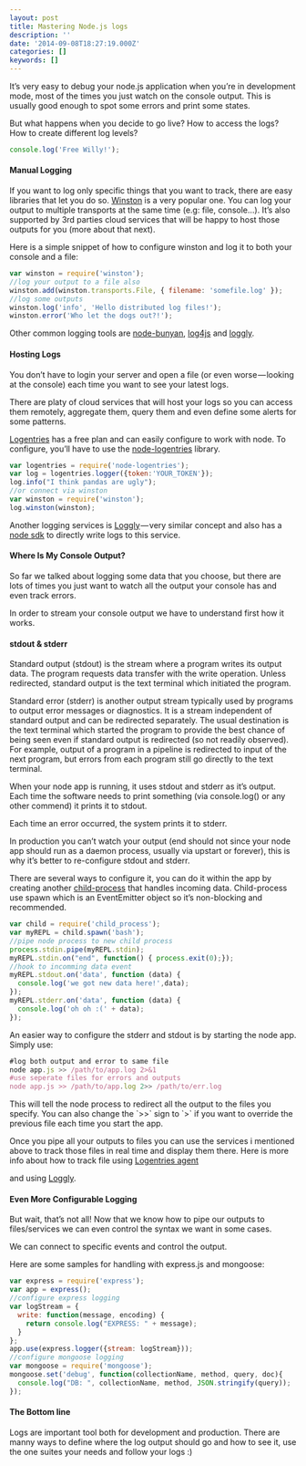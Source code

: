 ```yaml
---
layout: post
title: Mastering Node.js logs
description: ''
date: '2014-09-08T18:27:19.000Z'
categories: []
keywords: []
---
```


It’s very easy to debug your node.js application when you’re in development mode, most of the times you just watch on the console output. This is usually good enough to spot some errors and print some states.

But what happens when you decide to go live? How to access the logs? How to create different log levels?

```javascript
console.log('Free Willy!');
```

#### Manual Logging

If you want to log only specific things that you want to track, there are easy libraries that let you do so. [Winston](https://github.com/flatiron/winston) is a very popular one. You can log your output to multiple transports at the same time (e.g: file, console…). It’s also supported by 3rd parties cloud services that will be happy to host those outputs for you (more about that next).

Here is a simple snippet of how to configure winston and log it to both your console and a file:

```javascript
var winston = require('winston');
//log your output to a file also
winston.add(winston.transports.File, { filename: 'somefile.log' });
//log some outputs
winston.log('info', 'Hello distributed log files!');
winston.error('Who let the dogs out?!');
```

Other common logging tools are [node-bunyan](https://github.com/trentm/node-bunyan), [log4js](https://github.com/nomiddlename/log4js-node) and [loggly](https://github.com/nodejitsu/node-loggly).

#### Hosting Logs

You don’t have to login your server and open a file (or even worse — looking at the console) each time you want to see your latest logs.

There are platy of cloud services that will host your logs so you can access them remotely, aggregate them, query them and even define some alerts for some patterns.

[Logentries](https://logentries.com/) has a free plan and can easily configure to work with node. To configure, you’ll have to use the [node-logentries](https://github.com/rjrodger/node-logentries) library.

```javascript
var logentries = require('node-logentries');
var log = logentries.logger({token:'YOUR_TOKEN'});
log.info("I think pandas are ugly");
//or connect via winston
var winston = require('winston');
log.winston(winston);
```

Another logging services is [Loggly](https://www.loggly.com/) — very similar concept and also has a [node sdk](https://github.com/nodejitsu/node-loggly) to directly write logs to this service.

#### Where Is My Console Output?

So far we talked about logging some data that you choose, but there are lots of times you just want to watch all the output your console has and even track errors.

In order to stream your console output we have to understand first how it works.

#### stdout & stderr

Standard output (stdout) is the stream where a program writes its output data. The program requests data transfer with the write operation. Unless redirected, standard output is the text terminal which initiated the program.

Standard error (stderr) is another output stream typically used by programs to output error messages or diagnostics. It is a stream independent of standard output and can be redirected separately. The usual destination is the text terminal which started the program to provide the best chance of being seen even if standard output is redirected (so not readily observed). For example, output of a program in a pipeline is redirected to input of the next program, but errors from each program still go directly to the text terminal.

When your node app is running, it uses stdout and stderr as it’s output. Each time the software needs to print something (via console.log() or any other commend) it prints it to stdout.

Each time an error occurred, the system prints it to stderr.

In production you can’t watch your output (end should not since your node app should run as a daemon process, usually via upstart or forever), this is why it’s better to re-configure stdout and stderr.

There are several ways to configure it, you can do it within the app by creating another [child-process](http://nodejs.org/api/child_process.html) that handles incoming data. Child-process use spawn which is an EventEmitter object so it’s non-blocking and recommended.

```js
var child = require('child_process');
var myREPL = child.spawn('bash');
//pipe node process to new child process
process.stdin.pipe(myREPL.stdin);
myREPL.stdin.on("end", function() { process.exit(0);});
//hook to incomming data event
myREPL.stdout.on('data', function (data) {
  console.log('we got new data here!',data);
});
myREPL.stderr.on('data', function (data) {
  console.log('oh oh :(' + data);
});
```

An easier way to configure the stderr and stdout is by starting the node app. Simply use:

```js
#log both output and error to same file
node app.js >> /path/to/app.log 2>&1
#use seperate files for errors and outputs
node app.js >> /path/to/app.log 2>> /path/to/err.log
```

This will tell the node process to redirect all the output to the files you specify. You can also change the \`>>\` sign to \`>\` if you want to override the previous file each time you start the app.

Once you pipe all your outputs to files you can use the services i mentioned above to track those files in real time and display them there. Here is more info about how to track file using [Logentries agent](https://logentries.com/doc/agent/)

and using [Loggly](https://community.loggly.com/customer/portal/articles/1225986-rsyslog-configuration?b_id=50#).

#### Even More Configurable Logging

But wait, that’s not all! Now that we know how to pipe our outputs to files/services we can even control the syntax we want in some cases.

We can connect to specific events and control the output.

Here are some samples for handling with express.js and mongoose:

```js
var express = require('express');
var app = express();
//configure express logging
var logStream = {
  write: function(message, encoding) {
    return console.log("EXPRESS: " + message);
  }
};
app.use(express.logger({stream: logStream}));
//configure mongoose logging 
var mongoose = require('mongoose');
mongoose.set('debug', function(collectionName, method, query, doc){
  console.log("DB: ", collectionName, method, JSON.stringify(query));
});
```

#### The Bottom line

Logs are important tool both for development and production. There are manny ways to define where the log output should go and how to see it, use the one suites your needs and follow your logs :)